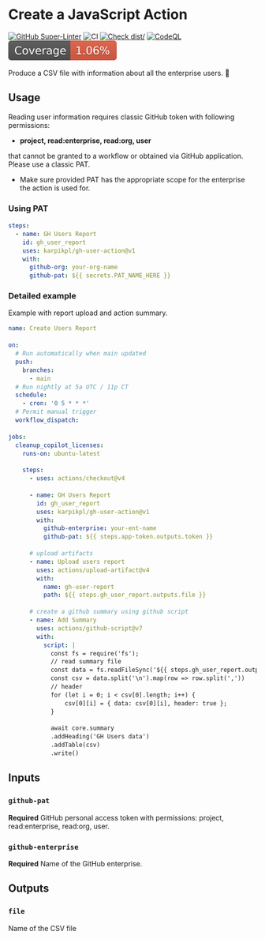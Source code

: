 # Create a JavaScript Action

[![GitHub Super-Linter](https://github.com/karpikpl/gh-user-action/actions/workflows/linter.yml/badge.svg)](https://github.com/super-linter/super-linter)
![CI](https://github.com/karpikpl/gh-user-action/actions/workflows/ci.yml/badge.svg)
[![Check dist/](https://github.com/karpikpl/gh-user-action/actions/workflows/check-dist.yml/badge.svg)](https://github.com/karpikpl/gh-user-action/actions/workflows/check-dist.yml)
[![CodeQL](https://github.com/karpikpl/gh-user-action/actions/workflows/codeql-analysis.yml/badge.svg)](https://github.com/karpikpl/gh-user-action/actions/workflows/codeql-analysis.yml)
[![Coverage](./badges/coverage.svg)](./badges/coverage.svg)

Produce a CSV file with information about all the enterprise users. :rocket:

## Usage

Reading user information requires classic GitHub token with following
permissions:

- **project, read:enterprise, read:org, user**

that cannot be granted to a workflow or obtained via GitHub application. Please
use a classic PAT.

- Make sure provided PAT has the appropriate scope for the enterprise the action
  is used for.

### Using PAT

```yaml
steps:
  - name: GH Users Report
    id: gh_user_report
    uses: karpikpl/gh-user-action@v1
    with:
      github-org: your-org-name
      github-pat: ${{ secrets.PAT_NAME_HERE }}
```

### Detailed example

Example with report upload and action summary.

```yml
name: Create Users Report

on:
  # Run automatically when main updated
  push:
    branches:
      - main
  # Run nightly at 5a UTC / 11p CT
  schedule:
    - cron: '0 5 * * *'
  # Permit manual trigger
  workflow_dispatch:

jobs:
  cleanup_copilot_licenses:
    runs-on: ubuntu-latest

    steps:
      - uses: actions/checkout@v4

      - name: GH Users Report
        id: gh_user_report
        uses: karpikpl/gh-user-action@v1
        with:
          github-enterprise: your-ent-name
          github-pat: ${{ steps.app-token.outputs.token }}

      # upload artifacts
      - name: Upload users report
        uses: actions/upload-artifact@v4
        with:
          name: gh-user-report
          path: ${{ steps.gh_user_report.outputs.file }}

      # create a github summary using github script
      - name: Add Summary
        uses: actions/github-script@v7
        with:
          script: |
            const fs = require('fs');
            // read summary file
            const data = fs.readFileSync('${{ steps.gh_user_report.outputs.file }}', 'utf8');
            const csv = data.split('\n').map(row => row.split(','))
            // header
            for (let i = 0; i < csv[0].length; i++) {
                csv[0][i] = { data: csv[0][i], header: true };
            }

            await core.summary
            .addHeading('GH Users data')
            .addTable(csv)
            .write()
```

## Inputs

### `github-pat`

**Required** GitHub personal access token with permissions: project,
read:enterprise, read:org, user.

### `github-enterprise`

**Required** Name of the GitHub enterprise.

## Outputs

### `file`

Name of the CSV file
